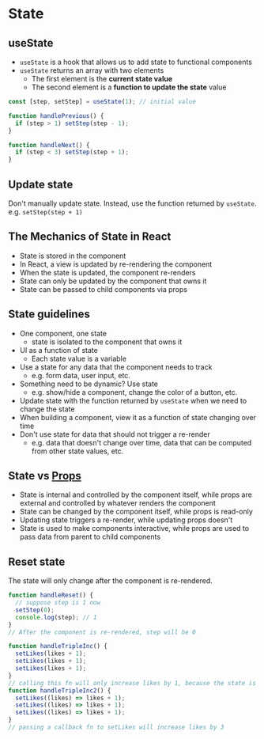 # State

## useState

- `useState` is a hook that allows us to add state to functional components
- `useState` returns an array with two elements
  - The first element is the **current state value**
  - The second element is a **function to update the state** value

```js
const [step, setStep] = useState(1); // initial value

function handlePrevious() {
  if (step > 1) setStep(step - 1);
}

function handleNext() {
  if (step < 3) setStep(step + 1);
}
```

## Update state

Don't manually update state. Instead, use the function returned by `useState`.
e.g. `setStep(step + 1)`

## The Mechanics of State in React

- State is stored in the component
- In React, a view is updated by re-rendering the component
- When the state is updated, the component re-renders
- State can only be updated by the component that owns it
- State can be passed to child components via props

## State guidelines

- One component, one state
  - state is isolated to the component that owns it
- UI as a function of state
  - Each state value is a variable
- Use a state for any data that the component needs to track
  - e.g. form data, user input, etc.
- Something need to be dynamic? Use state
  - e.g. show/hide a component, change the color of a button, etc.
- Update state with the function returned by `useState` when we need to change the state
- When building a component, view it as a function of state changing over time
- Don't use state for data that should not trigger a re-render
  - e.g. data that doesn't change over time, data that can be computed from other state values, etc.

## State vs [Props](Props.md)

- State is internal and controlled by the component itself, while props are external and controlled by whatever renders the component
- State can be changed by the component itself, while props is read-only
- Updating state triggers a re-render, while updating props doesn't
- State is used to make components interactive, while props are used to pass data from parent to child components

## Reset state

The state will only change after the component is re-rendered.

```js
function handleReset() {
  // suppose step is 1 now
  setStep(0);
  console.log(step); // 1
}
// After the component is re-rendered, step will be 0

function handleTripleInc() {
  setLikes(likes + 1);
  setLikes(likes + 1);
  setLikes(likes + 1);
}
// calling this fn will only increase likes by 1, because the state is not updated immediately
function handleTripleInc2() {
  setLikes((likes) => likes + 1);
  setLikes((likes) => likes + 1);
  setLikes((likes) => likes + 1);
}
// passing a callback fn to setLikes will increase likes by 3
```
